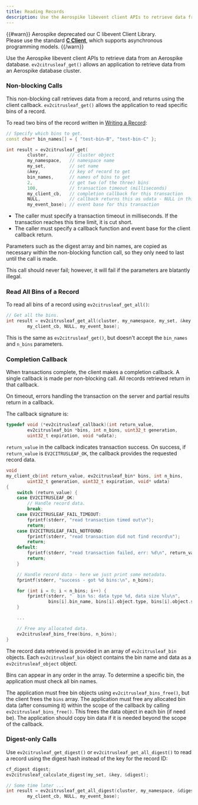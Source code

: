 ```yaml
---
title: Reading Records
description: Use the Aerospike libevent client APIs to retrieve data from an Aerospike database.
---
```


{{#warn}}
Aerospike deprecated our C libevent Client Library.
<BR>
Please use the standard **[C Client](https://www.aerospike.com/download/client/c/)**, which supports asynchronous programming models.
{{/warn}}

Use the Aerospike libevent client APIs to retrieve data from an Aerospike database.  `ev2citrusleaf_get()` allows an application to retrieve data from an Aerospike database cluster.

### Non-blocking Calls

This non-blocking call retrieves data from a record, and returns using the client callback. `ev2citrusleaf_get()` allows the application to read specific bins of a record.

To read two bins of the record written in [Writing a Record](/docs/client/libevent/usage/kvs/write.html):

```cpp
// Specify which bins to get.
const char* bin_names[] = { "test-bin-B", "test-bin-C" };

int result = ev2citrusleaf_get(
		cluster,        // cluster object
		my_namespace,   // namespace name
		my_set,         // set name
		&key,           // key of record to get
		bin_names,      // names of bins to get
		2,              // get two (of the three) bins
		100,            // transaction timeout (milliseconds)
		my_client_cb,   // completion callback for this transaction
		NULL,           // callback returns this as udata - NULL in this example
		my_event_base); // event base for this transaction
```

- The caller must specify a transaction timeout in milliseconds. If the transaction reaches this time limit, it is cut short. 
- The caller must specify a callback function and event base for the client callback return.

Parameters such as the digest array and bin names, are copied as necessary within the non-blocking function call, so they only need to last until the call is made. 

This call should never fail; however, it will fail if the parameters are blatantly illegal.

### Read All Bins of a Record

To read all bins of a record using `ev2citrusleaf_get_all()`:

```cpp
// Get all the bins.
int result = ev2citrusleaf_get_all(cluster, my_namespace, my_set, &key, 100,
		my_client_cb, NULL, my_event_base);
```

This is the same as `ev2citrusleaf_get()`, but doesn't accept the `bin_names` and `n_bins` parameters.


### Completion Callback

When transactions complete, the client makes a completion callback. A single callback is made per non-blocking call. All records retrieved  return in that callback.

On timeout, errors handling the transaction on the server and partial results return in a callback.

The callback signature is:

```cpp
typedef void (*ev2citrusleaf_callback)(int return_value,
		ev2citrusleaf_bin *bins, int n_bins, uint32_t generation,
		uint32_t expiration, void *udata);
```

`return_value` in the callback indicates transaction success. On success, if `return_value` is `EV2CITRUSLEAF_OK`, the callback provides the requested record data.

```cpp
void
my_client_cb(int return_value, ev2citrusleaf_bin* bins, int n_bins,
		uint32_t generation, uint32_t expiration, void* udata)
{
	switch (return_value) {
	case EV2CITRUSLEAF_OK:
		// Handle record data.
		break;
	case EV2CITRUSLEAF_FAIL_TIMEOUT:
		fprintf(stderr, "read transaction timed out\n");
		return;
	case EV2CITRUSLEAF_FAIL_NOTFOUND:
		fprintf(stderr, "read transaction did not find record\n");
		return;
	default:
		fprintf(stderr, "read transaction failed, err: %d\n", return_value);
		return;
	}

	// Handle record data - here we just print some metadata.
	fprintf(stderr, "success - got %d bins:\n", n_bins);

	for (int i = 0; i < n_bins; i++) {
		fprintf(stderr, "  bin %s: data type %d, data size %lu\n",
				bins[i].bin_name, bins[i].object.type, bins[i].object.size);
	}

	...

	// Free any allocated data.
	ev2citrusleaf_bins_free(bins, n_bins);
}
```

The record data retrieved is provided in an array of `ev2citrusleaf_bin` objects. Each `ev2citrusleaf_bin` object contains the bin name and data as a `ev2citrusleaf_object` object.

Bins can appear in any order in the array. To determine a specific bin, the application must check all bin names.

The application must free bin objects using `ev2citrusleaf_bins_free()`, but the client frees the `bins` array. The application must free any allocated bin data (after consuming it) within the scope of the callback by calling `ev2citrusleaf_bins_free()`. This frees the data object in each bin (if need be). The application should copy bin data if it is needed beyond the scope of the callback.

### Digest-only Calls

Use `ev2citrusleaf_get_digest()` or `ev2citrusleaf_get_all_digest()` to read a record using the digest hash instead of the key for the record ID:

```cpp
cf_digest digest;
ev2citrusleaf_calculate_digest(my_set, &key, &digest);

// Some time later ...
int result = ev2citrusleaf_get_all_digest(cluster, my_namespace, &digest, 100,
		my_client_cb, NULL, my_event_base);
```

